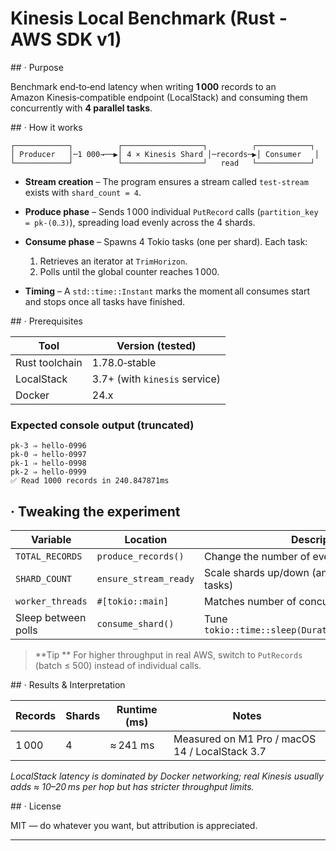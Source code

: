 # Kinesis Local Benchmark (Rust ‑ AWS SDK v1)

## · Purpose

Benchmark end‑to‑end latency when writing **1 000** records to an Amazon Kinesis‑compatible endpoint (LocalStack) and consuming them concurrently with **4 parallel tasks**.

## · How it works

```
┌────────────┐          ┌──────────────────┐          ┌────────────┐
│ Producer   │─1 000→──▶│ 4 × Kinesis Shard │─records─▶│ Consumer   │
└────────────┘          └──────────────────┘   read   └────────────┘
```

* **Stream creation** – The program ensures a stream called `test-stream` exists with `shard_count = 4`.
* **Produce phase** – Sends 1 000 individual `PutRecord` calls (`partition_key = pk‑(0‥3)`), spreading load evenly across the 4 shards.
* **Consume phase** – Spawns 4 Tokio tasks (one per shard). Each task:

    1. Retrieves an iterator at `TrimHorizon`.
    2. Polls until the global counter reaches 1 000.
* **Timing** – A `std::time::Instant` marks the moment all consumes start and stops once all tasks have finished.

## · Prerequisites

| Tool           | Version (tested)              |
| -------------- | ----------------------------- |
| Rust toolchain | 1.78.0‑stable                 |
| LocalStack     | 3.7+ (with `kinesis` service) |
| Docker         | 24.x                          |


### Expected console output (truncated)

```text
pk-3 ⇒ hello-0996
pk-0 ⇒ hello-0997
pk-1 ⇒ hello-0998
pk-2 ⇒ hello-0999
✅ Read 1000 records in 240.847871ms
```

## · Tweaking the experiment

| Variable            | Location              | Description                                          |
| ------------------- | --------------------- | ---------------------------------------------------- |
| `TOTAL_RECORDS`     | `produce_records()`   | Change the number of events produced                 |
| `SHARD_COUNT`       | `ensure_stream_ready` | Scale shards up/down (and adjust consumer tasks)     |
| `worker_threads`    | `#[tokio::main]`      | Matches number of concurrent shard readers           |
| Sleep between polls | `consume_shard()`     | Tune `tokio::time::sleep(Duration::from_millis(20))` |

> \*\*Tip \*\* For higher throughput in real AWS, switch to `PutRecords` (batch ≤ 500) instead of individual calls.

## · Results & Interpretation

| Records | Shards | Runtime (ms) | Notes                                          |
| ------- | ------ | ------------ | ---------------------------------------------- |
| 1 000   | 4      | ≈ 241 ms     | Measured on M1 Pro / macOS 14 / LocalStack 3.7 |

*LocalStack latency is dominated by Docker networking; real Kinesis usually adds ≈ 10–20 ms per hop but has stricter throughput limits.*

## · License

MIT — do whatever you want, but attribution is appreciated.

---

